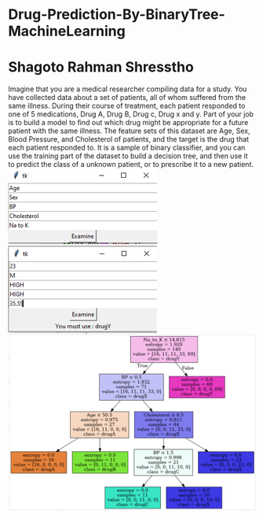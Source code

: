 # Drug-Prediction-By-BinaryTree-MachineLearning
<h1>Shagoto Rahman Shresstho </h1>
Imagine that you are a medical researcher compiling data for a study. You have collected data about a set of patients, all of whom suffered from the same illness. During their course of treatment, each patient responded to one of 5 medications, Drug A, Drug B, Drug c, Drug x and y. 
Part of your job is to build a model to find out which drug might be appropriate for a future patient with the same illness. The feature sets of this dataset are Age, Sex, Blood Pressure, and Cholesterol of patients, and the target is the drug that each patient responded to. 
It is a sample of binary classifier, and you can use the training part of the dataset to build a decision tree, and then use it to predict the class of a unknown patient, or to prescribe it to a new patient.
<img src='Screenshot_24.png'>
<img src='Screenshot_23.png'>
<img src='TREE.png'>

